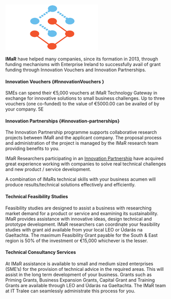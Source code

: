 ![](/assets/imapLogo2.png)

**IMaR** have helped many companies, since its formation in 2013, through funding mechanisms with Enterprise Ireland to successfully avail of grant funding through Innovation Vouchers and Innovation Partnerships.

#### Innovation Vouchers {#InnovationVouchers }

SMEs can spend their €5,000 vouchers at IMaR Technology Gateway in exchange for innovative solutions to small business challenges. Up to three vouchers \(one co-funded\) to the value of €5000.00 can be availed of by your company. 5E

#### Innovation Partnerships {#innovation-partnerships}

The Innovation Partnership programme supports collaborative research projects between IMaR and the applicant company. The proposal process and administration of the project is managed by the IMaR research team providing benefits to you.

IMaR Researchers participating in an [Innovation Partnership](http://www.enterprise-ireland.com/en/Funding-Supports/Researcher/Funding-to-Collaborate-with-Industry-in-Ireland/Innovation-Partnerships.shortcut.html) have acquired great experience working with companies to solve real technical challenges and new product \/ service development.

A combination of IMaRs technical skills with your business acumen will produce results\/technical solutions effectively and efficiently.

#### Technical Feasibility Studies

Feasibility studies are designed to assist a business with researching market demand for a product or service and examining its sustainability. IMaR provides assistance with innovative ideas, design technical and prototype development. IMaR researchers can coordinate your feasibility studies with grant aid available from your local LEO or Údarás na Gaeltachta. The maximum Feasibility Grant payable for the South & East region is 50% of the investment or €15,000 whichever is the lesser.

#### Technical Consultancy Services

At IMaR assistance is available to small and medium sized enterprises \(SME’s\) for the provision of technical advice in the required areas. This will assist in the long term development of your business. Grants such as Priming Grants, Business Expansion Grants, Capital Grant and Training Grants are available through LEO and Údarás na Gaeltachta. The IMaR team at IT Tralee can seamlessly administrate this process for you.

